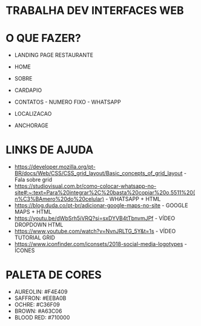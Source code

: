 # TRABALHA DEV INTERFACES WEB


# O QUE FAZER?

- LANDING PAGE RESTAURANTE

- HOME
- SOBRE
- CARDAPIO
- CONTATOS - NUMERO FIXO - WHATSAPP
- LOCALIZACAO
- ANCHORAGE

# LINKS DE AJUDA

- https://developer.mozilla.org/pt-BR/docs/Web/CSS/CSS_grid_layout/Basic_concepts_of_grid_layout - Fala sobre grid
- https://studiovisual.com.br/como-colocar-whatsapp-no-site#:~:text=Para%20integrar%2C%20basta%20copiar%20o,5511%20(n%C3%BAmero%20do%20celular) - WHATSAPP + HTML
- https://blog.duda.co/pt-br/adicionar-google-maps-no-site - GOOGLE MAPS + HTML
- https://youtu.be/dWbSrh5iVRQ?si=sxDYVB4tTbnvmJPf - VÍDEO DROPDOWN HTML
- https://www.youtube.com/watch?v=NvnJRLTG_5Y&t=1s - VÍDEO TUTORIAL GRID
- https://www.iconfinder.com/iconsets/2018-social-media-logotypes - ÍCONES



# PALETA DE CORES

- AUREOLIN:     #F4E409
- SAFFRON:      #EEBA0B
- OCHRE:        #C36F09
- BROWN:        #A63C06
- BLOOD RED:    #710000
